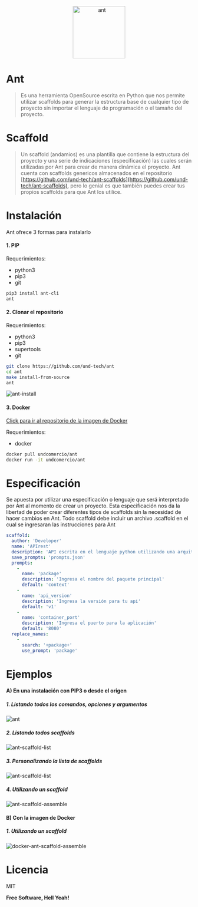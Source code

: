 
<div align="center">
  <img
    src="https://github.com/und-tech/ant/blob/master/logo-ant.png"
    alt="ant"
    width="142"
  />
</div>

# Ant
> Es una herramienta OpenSource escrita en Python que nos permite utilizar scaffolds para generar la estructura base de cualquier tipo de proyecto sin importar el lenguaje de programación o el tamaño del proyecto.

# Scaffold
> Un scaffold (andamios) es una plantilla que contiene la estructura del proyecto y una serie de indicaciones (especificación) las cuales serán utilizadas por Ant para crear de manera dinámica el proyecto. Ant cuenta con scaffolds genericos almacenados en el repositorio [https://github.com/und-tech/ant-scaffolds](https://github.com/und-tech/ant-scaffolds), pero lo genial es que también puedes crear tus propios scaffolds para que Ant los utilice.

# Instalación
Ant ofrece 3 formas para instalarlo

#### 1. PIP
Requerimientos:
* python3
* pip3
* git
```sh
pip3 install ant-cli
ant
```

#### 2. Clonar el repositorio
Requerimientos:
* python3
* pip3
* supertools
* git

```sh
git clone https://github.com/und-tech/ant
cd ant
make install-from-source
ant
```

![ant-install](https://i.imgur.com/RZBUoc7.gif)

#### 3. Docker
[Click para ir al repositorio de la imagen de Docker](https://hub.docker.com/r/undcomercio/ant/)

Requerimientos:
* docker
```sh
docker pull undcomercio/ant
docker run -it undcomercio/ant
```

# Especificación
Se apuesta por utilizar una especificación o lenguaje que será interpretado por Ant al momento de crear un proyecto.
Esta especificación nos da la libertad de poder crear diferentes tipos de scaffolds sin la necesidad de hacer cambios en Ant. 
Todo scaffold debe incluir un archivo .scaffold en el cual se ingresaran las instrucciones para Ant
```yaml
scaffold:
  author: 'Developer'
  name: 'APIrest'
  description: 'API escrita en el lenguaje python utilizando una arquitectura hexagonal.'
  save_prompts: 'prompts.json'
  prompts:
    -
      name: 'package'
      description: 'Ingresa el nombre del paquete principal'
      default: 'context'
    -
      name: 'api_version'
      description: 'Ingresa la versión para tu api'
      default: 'v1'
    -
      name: 'container_port'
      description: 'Ingresa el puerto para la aplicación'
      default: '8080'
  replace_names:
    -
      search: '+package+'
      use_prompt: 'package'
```

# Ejemplos

#### A) En una instalación con PIP3 o desde el origen

##### 1. Listando todos los comandos, opciones y argumentos
![ant](https://i.imgur.com/Q8kDmCE.png)

##### 2. Listando todos scaffolds
![ant-scaffold-list](https://i.imgur.com/HAU6FYW.png)

##### 3. Personalizando la lista de scaffolds
![ant-scaffold-list](https://i.imgur.com/7eT5Zrs.png)

##### 4. Utilizando un scaffold
![ant-scaffold-assemble](https://i.imgur.com/7FvSlPd.gif)

#### B) Con la imagen de Docker

##### 1. Utilizando un scaffold
![docker-ant-scaffold-assemble](https://i.imgur.com/EKu4agc.gif)
 

# Licencia
MIT

**Free Software, Hell Yeah!**
